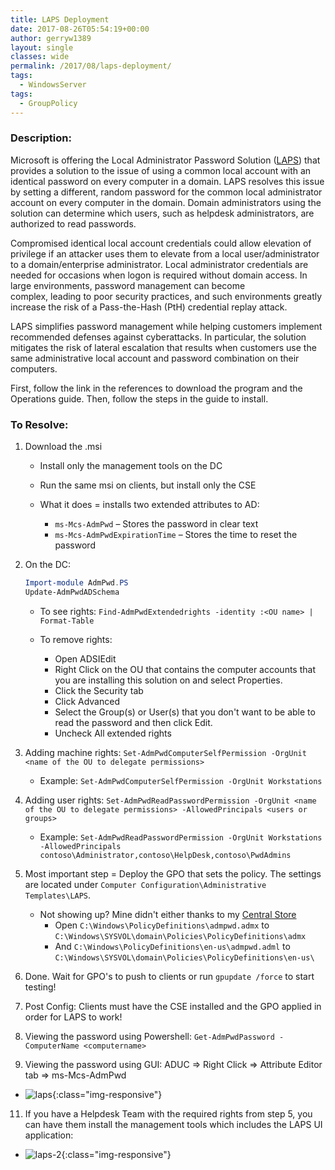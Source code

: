 ```yaml
---
title: LAPS Deployment
date: 2017-08-26T05:54:19+00:00
author: gerryw1389
layout: single
classes: wide
permalink: /2017/08/laps-deployment/
tags:
  - WindowsServer
tags:
  - GroupPolicy
---
```

<!--more-->

### Description:

Microsoft is offering the Local Administrator Password Solution ([LAPS](https://technet.microsoft.com/en-us/library/security/3062591.aspx)) that provides a solution to the issue of using a common local account with an identical password on every computer in a domain. LAPS resolves this issue by setting a different, random password for the common local administrator account on every computer in the domain. Domain administrators using the solution can determine which users, such as helpdesk administrators, are authorized to read passwords.

Compromised identical local account credentials could allow elevation of privilege if an attacker uses them to elevate from a local user/administrator to a domain/enterprise administrator. Local administrator credentials are needed for occasions when logon is required without domain access. In large environments, password management can become  
complex, leading to poor security practices, and such environments greatly increase the risk of a Pass-the-Hash (PtH) credential replay attack.

LAPS simplifies password management while helping customers implement recommended defenses against cyberattacks. In particular, the solution mitigates the risk of lateral escalation that results when customers use the same administrative local account and password combination on their computers.

First, follow the link in the references to download the program and the Operations guide. Then, follow the steps in the guide to install.

### To Resolve:

1. Download the .msi

   - Install only the management tools on the DC

   - Run the same msi on clients, but install only the CSE

   - What it does = installs two extended attributes to AD:  
     - `ms-Mcs-AdmPwd` – Stores the password in clear text  
     - `ms-Mcs-AdmPwdExpirationTime` – Stores the time to reset the password

3. On the DC:  

   ```powershell
   Import-module AdmPwd.PS  
   Update-AdmPwdADSchema
   ```

   - To see rights: `Find-AdmPwdExtendedrights -identity :<OU name> | Format-Table`

   - To remove rights:  
     - Open ADSIEdit  
     - Right Click on the OU that contains the computer accounts that you are installing this solution on and select Properties.  
     - Click the Security tab  
     - Click Advanced  
     - Select the Group(s) or User(s) that you don't want to be able to read the password and then click Edit.  
     - Uncheck All extended rights

4. Adding machine rights: `Set-AdmPwdComputerSelfPermission -OrgUnit <name of the OU to delegate permissions>` 

   - Example: `Set-AdmPwdComputerSelfPermission -OrgUnit Workstations`

5. Adding user rights: `Set-AdmPwdReadPasswordPermission -OrgUnit <name of the OU to delegate permissions> -AllowedPrincipals <users or groups>`  

   - Example: `Set-AdmPwdReadPasswordPermission -OrgUnit Workstations -AllowedPrincipals contoso\Administrator,contoso\HelpDesk,contoso\PwdAdmins`

6. Most important step = Deploy the GPO that sets the policy. The settings are located under `Computer Configuration\Administrative Templates\LAPS`.

   - Not showing up? Mine didn't either thanks to my [Central Store](https://automationadmin.com/2017/05/creating-a-central-store-for-gpos/)  
     - Open `C:\Windows\PolicyDefinitions\admpwd.admx` to `C:\Windows\SYSVOL\domain\Policies\PolicyDefinitions\admx`  
     - And `C:\Windows\PolicyDefinitions\en-us\admpwd.adml` to `C:\Windows\SYSVOL\domain\Policies\PolicyDefinitions\en-us\`

7. Done. Wait for GPO's to push to clients or run `gpupdate /force` to start testing!

8. Post Config: Clients must have the CSE installed and the GPO applied in order for LAPS to work!

9. Viewing the password using Powershell: `Get-AdmPwdPassword -ComputerName <computername>`

10. Viewing the password using GUI: ADUC => Right Click => Attribute Editor tab => ms-Mcs-AdmPwd

   - ![laps](https://automationadmin.com/assets/images/uploads/2017/08/laps.jpg){:class="img-responsive"} 

11. If you have a Helpdesk Team with the required rights from step 5, you can have them install the management tools which includes the LAPS UI application:

   - ![laps-2](https://automationadmin.com/assets/images/uploads/2017/08/laps-2.jpg){:class="img-responsive"}